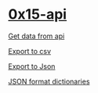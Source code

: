# [0x15-api](.)

[Get data from api](0-gather_data_from_an_API.py)

[Export to csv](1-export_to_CSV.py)

[Export to Json](2-export_to_JSON.py)

[JSON format dictionaries](3-dictionary_of_list_of_dictionaries.py)